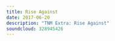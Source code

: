 ```yaml
---
title: Rise Against
date: 2017-06-20
description: "TNM Extra: Rise Against"
soundcloud: 328945426
---
```

